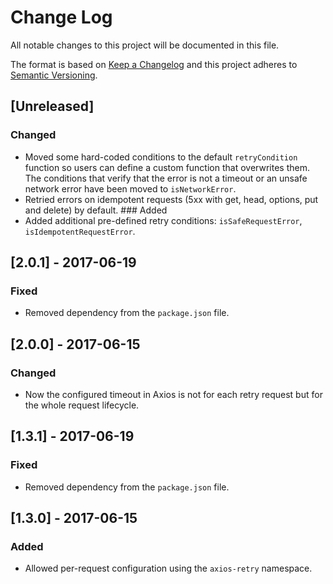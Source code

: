 # Change Log

All notable changes to this project will be documented in this file.

The format is based on [Keep a Changelog](http://keepachangelog.com/)
and this project adheres to [Semantic Versioning](http://semver.org/).

## [Unreleased]
### Changed
- Moved some hard-coded conditions to the default `retryCondition` function so users can define a
custom function that overwrites them. The conditions that verify that the error is not a timeout or an unsafe network error have been moved to `isNetworkError`.
- Retried errors on idempotent requests (5xx with get, head, options, put and delete) by default.
### Added
- Added additional pre-defined retry conditions: `isSafeRequestError`, `isIdempotentRequestError`.

## [2.0.1] - 2017-06-19
### Fixed
- Removed dependency from the `package.json` file.

## [2.0.0] - 2017-06-15
### Changed
- Now the configured timeout in Axios is not for each retry request but for the whole request lifecycle.

## [1.3.1] - 2017-06-19
### Fixed
- Removed dependency from the `package.json` file.

## [1.3.0] - 2017-06-15
### Added
- Allowed per-request configuration using the `axios-retry` namespace.

